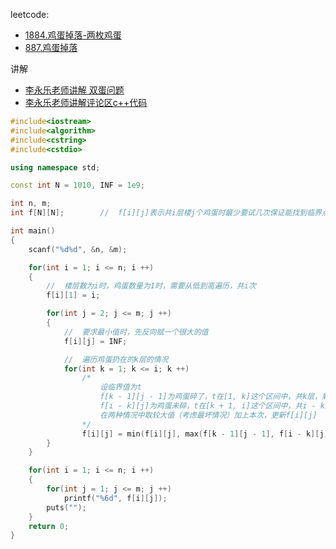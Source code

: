 leetcode: 
- [1884.鸡蛋掉落-两枚鸡蛋](https://leetcode.cn/problems/egg-drop-with-2-eggs-and-n-floors/description/)
- [887.鸡蛋掉落](https://leetcode.cn/problems/super-egg-drop/description/)

讲解
- [李永乐老师讲解 双蛋问题](https://www.bilibili.com/video/BV1KE41137PK/?vd_source=2d85a78c3848c763883965c81d61a804)
- [李永乐老师讲解评论区c++代码](https://www.acwing.com/blog/content/615/)

```c++
#include<iostream>
#include<algorithm>
#include<cstring>
#include<cstdio>

using namespace std;

const int N = 1010, INF = 1e9;

int n, m;
int f[N][N];        //  f[i][j]表示共i层楼j个鸡蛋时最少要试几次保证能找到临界点

int main()
{
    scanf("%d%d", &n, &m);

    for(int i = 1; i <= n; i ++)
    {
        //  楼层数为i时，鸡蛋数量为1时，需要从低到高遍历，共i次
        f[i][1] = i;

        for(int j = 2; j <= m; j ++)
        {
            //  要求最小值时，先反向赋一个很大的值
            f[i][j] = INF;

            //  遍历鸡蛋扔在的k层的情况
            for(int k = 1; k <= i; k ++)
                /*  
                    设临界值为t
                    f[k - 1][j - 1]为鸡蛋碎了，t在[1, k]这个区间中，共k层，剩余j - 1个鸡蛋
                    f[i - k][j]为鸡蛋未碎，t在[k + 1, i]这个区间中，共i - k层，剩余j个鸡蛋
                    在两种情况中取较大值（考虑最坏情况）加上本次，更新f[i][j]
                */
                f[i][j] = min(f[i][j], max(f[k - 1][j - 1], f[i - k][j]) + 1);
        }
    }

    for(int i = 1; i <= n; i ++)
    {
        for(int j = 1; j <= m; j ++)
            printf("%6d", f[i][j]);
        puts("");
    }
    return 0;
}
```